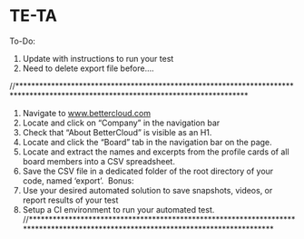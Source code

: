 # TE-TA
To-Do:
   1. Update with instructions to run your test
   2. Need to delete export file before....

//**********************************************************************************************************************************
   1. Navigate to www.bettercloud.com
   2. Locate and click on “Company” in the navigation bar
   3. Check that “About BetterCloud” is visible as an H1. 
   4. Locate and click the “Board” tab in the navigation bar on the page. 
   5. Locate and extract the names and excerpts from the profile cards of all board members into a CSV spreadsheet. 
   6. Save the CSV file in a dedicated folder of the root directory of your code, named ‘export’. 
   Bonus: 
   1. Use your desired automated solution to save snapshots, videos, or report results of your test
   2. Setup a CI environment to run your automated test.
//**********************************************************************************************************************************

